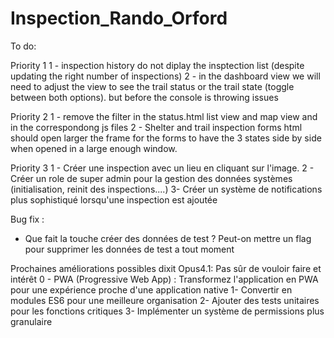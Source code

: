 # Inspection_Rando_Orford

To do:

Priority 1
1 - inspection history do not diplay the insptection list (despite updating the right number of inspections)
2 - in the dashboard view we will need to adjust the view to see the trail status or the trail state (toggle between both options). but before the console is throwing issues

Priority 2
1 - remove the filter in the status.html list view and map view and in the correspondong js files
2 - Shelter and trail inspection forms html should open larger the frame for the forms to have the 3 states side by side when opened in a large enough window.

Priority 3
1 - Créer une inspection avec un lieu en cliquant sur l'image.
2 - Créer un role de super admin pour la gestion des données systèmes (initialisation, reinit des inspections....)
3- Créer un système de notifications plus sophistiqué lorsqu'une inspection est ajoutée


Bug fix :
- Que fait la touche créer des données de test ? Peut-on mettre un flag pour supprimer les données de test a tout moment


Prochaines améliorations possibles dixit Opus4.1:   Pas sûr de vouloir faire et intérêt
0 - PWA (Progressive Web App) : Transformez l'application en PWA pour une expérience proche d'une application native
1- Convertir en modules ES6 pour une meilleure organisation
2- Ajouter des tests unitaires pour les fonctions critiques
3- Implémenter un système de permissions plus granulaire
